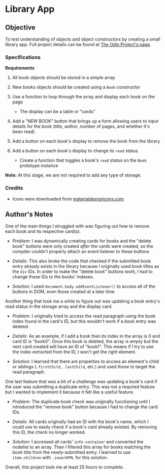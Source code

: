 # Library App

## Objective

To test understanding of objects and object constructors by creating a small library app. Full project details can be found at [The Odin Project's page](https://www.theodinproject.com/lessons/node-path-javascript-library).

### Specifications

**Requirements**

1. All book objects should be stored in a simple array

2. New books objects should be created using a `Book` constructor

3. Use a function to loop through the array and display each book on the page
    * The display can be a table or "cards"

4. Add a "NEW BOOK" button that brings up a form allowing users to input details for the book (title, author, number of pages, and whether it's been read)

5. Add a button on each book's display to remove the book from the library

6. Add a button on each book's display to change its `read` status
    * Create a function that toggles a book's `read` status on the `Book` prototype instance

**Note:** At this stage, we are not required to add any type of storage.

### Credits

* Icons were downloaded from [materialdesignicons.com](https://materialdesignicons.com/)

## Author's Notes

One of the main things I struggled with was figuring out how to remove each book and its respective card(s).
* *Problem:* I was dynamically creating cards for books and the "delete book" buttons were only created *after* the cards were created, so the compiler couldn't properly attach an event listener to these buttons

* *Details:* This also broke the code that checked if the submitted book entry already exists in the library because I originally used book titles as the `div` IDs. In order to make the "delete book" buttons work, I had to change these IDs to the books' indexes.

* *Solution:* I used `document.body.addEventListener()` to access all of the buttons in DOM, even those created at a later time

Another thing that took me a while to figure out was updating a book entry's read status in the storage array and the display card.
* *Problem:* I originally tried to access the read paragraph using the book index found in the card's ID, but this wouldn't work if a book entry was deleted. 

* *Details:* As an example, if I add a book then its index in the array is 0 and card ID is "book0". Once this book is deleted, the array is empty but the next card created will have an ID of "book1". This means if I try to use the index extracted from the ID, I won't get the right element.

* *Solution:* I learned that there are properties to access an element's child or siblings (`.firstChild`, `.lastChild`, etc.) and used those to target the read paragraph.

One last feature that was a bit of a challenge was updating a book's card if the user was submitting a duplicate entry. This was not a required feature but I wanted to implement it because it felt like a useful feature.
* *Problem:* The duplicate book check was originally functioning until I introduced the "remove book" button because I had to change the card IDs.

* *Details:* All cards originally had an ID with the book's name, which I could use to easily check if a book's card already existed. By removing this ID, the check no longer worked.

* *Solution:* I accessed all cards' `info-container` and converted the nodelist to an array. Then I filtered this array for books matching the book title from the newly-submitted entry. I learned to use `item.children` with `.innerHTML` for this solution.

Overall, this project took me at least 25 hours to complete.